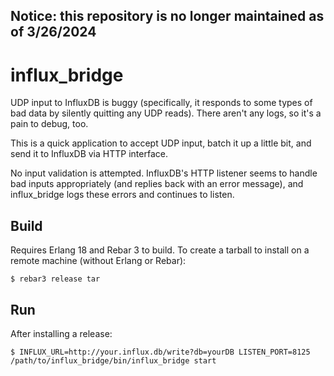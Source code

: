 ## Notice: this repository is no longer maintained as of 3/26/2024


influx_bridge
=====

UDP input to InfluxDB is buggy (specifically, it responds to some types of bad data by silently quitting any UDP reads). There aren't any logs, so it's a pain to debug, too.

This is a quick application to accept UDP input, batch it up a little bit, and send it to InfluxDB via HTTP interface.

No input validation is attempted. InfluxDB's HTTP listener seems to handle bad inputs appropriately (and replies back with an error message), and influx_bridge logs these errors and continues to listen.

Build
-----
Requires Erlang 18 and Rebar 3 to build. To create a tarball to install on a remote machine (without Erlang or Rebar):

    $ rebar3 release tar

Run
----
After installing a release:

    $ INFLUX_URL=http://your.influx.db/write?db=yourDB LISTEN_PORT=8125 /path/to/influx_bridge/bin/influx_bridge start
